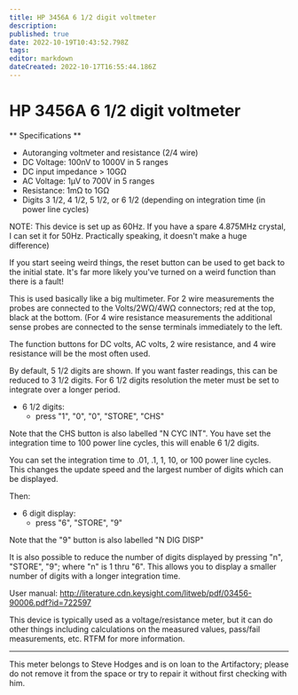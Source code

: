 ```yaml
---
title: HP 3456A 6 1/2 digit voltmeter
description: 
published: true
date: 2022-10-19T10:43:52.798Z
tags: 
editor: markdown
dateCreated: 2022-10-17T16:55:44.186Z
---
```


# HP 3456A 6 1/2 digit voltmeter

\*\* Specifications \*\*

-   Autoranging voltmeter and resistance (2/4 wire)
-   DC Voltage: 100nV to 1000V in 5 ranges
-   DC input impedance \> 10GΩ
-   AC Voltage: 1µV to 700V in 5 ranges
-   Resistance: 1mΩ to 1GΩ
-   Digits 3 1/2, 4 1/2, 5 1/2, or 6 1/2 (depending on integration time (in power line cycles)

NOTE: This device is set up as 60Hz. If you have a spare 4.875MHz crystal, I can set it for 50Hz. Practically speaking, it doesn't make a huge difference)

If you start seeing weird things, the reset button can be used to get back to the initial state. It's far more likely you've turned on a weird function than there is a fault!

This is used basically like a big multimeter. For 2 wire measurements the probes are connected to the Volts/2WΩ/4WΩ connectors; red at the top, black at the bottom. (For 4 wire resistance measurements the additional sense probes are connected to the sense terminals immediately to the left.

The function buttons for DC volts, AC volts, 2 wire resistance, and 4 wire resistance will be the most often used.

By default, 5 1/2 digits are shown. If you want faster readings, this can be reduced to 3 1/2 digits. For 6 1/2 digits resolution the meter must be set to integrate over a longer period.

-   6 1/2 digits:
    -   press "1", "0", "0", "STORE", "CHS"

Note that the CHS button is also labelled "N CYC INT". You have set the integration time to 100 power line cycles, this will enable 6 1/2 digits.

You can set the integration time to .01, .1, 1, 10, or 100 power line cycles. This changes the update speed and the largest number of digits which can be displayed.

Then:

-   6 digit display:
    -   press "6", "STORE", "9"

Note that the "9" button is also labelled "N DIG DISP"

It is also possible to reduce the number of digits displayed by pressing "n", "STORE", "9"; where "n" is 1 thru "6". This allows you to display a smaller number of digits with a longer integration time.

User manual: <http://literature.cdn.keysight.com/litweb/pdf/03456-90006.pdf?id=722597>

This device is typically used as a voltage/resistance meter, but it can do other things including calculations on the measured values, pass/fail measurements, etc. RTFM for more information.

------------------------------------------------------------------------

This meter belongs to Steve Hodges and is on loan to the Artifactory; please do not remove it from the space or try to repair it without first checking with him.
